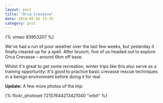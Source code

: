 ```yaml
---
layout: post
title: "Orca Crevasse"
date: 2014-05-05 15:35
category: post
---
```


{% vimeo 93953207 %}

We've had a run of poor weather over the last few weeks, but yesterday it finally cleared up for a spell. After brunch, five of us headed out to explore Orca Crevasse – around 6km off base.

Whilst it's great to get some recreation, winter trips like this also serve as a training opportunity: it's good to practice basic crevasse rescue techniques in a benign environment before doing it for real.

**Update:** A few more photos of the trip:

{% flickr_photoset 72157644213421040 "orbit" %}
